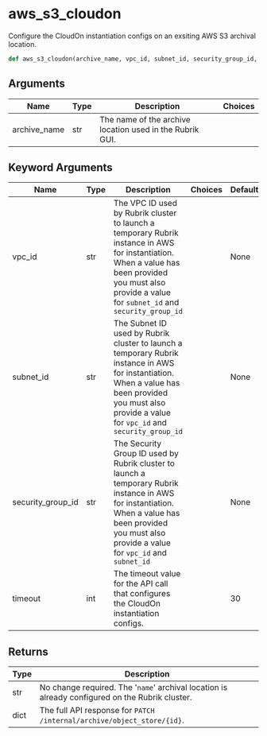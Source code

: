 # aws_s3_cloudon

Configure the CloudOn instantiation configs on an exsiting AWS S3 archival location.
```py
def aws_s3_cloudon(archive_name, vpc_id, subnet_id, security_group_id, timeout=30)
```

## Arguments
| Name        | Type | Description                                                                 | Choices |
|-------------|------|-----------------------------------------------------------------------------|---------|
| archive_name  | str  | The name of the archive location used in the Rubrik GUI. |         |
## Keyword Arguments
| Name        | Type | Description                                                                 | Choices | Default |
|-------------|------|-----------------------------------------------------------------------------|---------|---------|
| vpc_id  | str  | The VPC ID used by Rubrik cluster to launch a temporary Rubrik instance in AWS for instantiation. When a value has been provided you must also provide a value for `subnet_id` and `security_group_id`  |         |    None     |
| subnet_id  | str  | The Subnet ID used by Rubrik cluster to launch a temporary Rubrik instance in AWS for instantiation. When a value has been provided you must also provide a value for `vpc_id` and `security_group_id`  |         |    None     |
| security_group_id  | str  | The Security Group ID used by Rubrik cluster to launch a temporary Rubrik instance in AWS for instantiation. When a value has been provided you must also provide a value for `vpc_id` and `subnet_id`  |         |    None     |
| timeout  | int  | The timeout value for the API call that configures the CloudOn instantiation configs.  |         |    30     |

## Returns
| Type | Description                                                                                   |
|------|-----------------------------------------------------------------------------------------------|
| str  | No change required. The '`name`' archival location is already configured on the Rubrik cluster. |
| dict  | The full API response for `PATCH /internal/archive/object_store/{id}`. |
